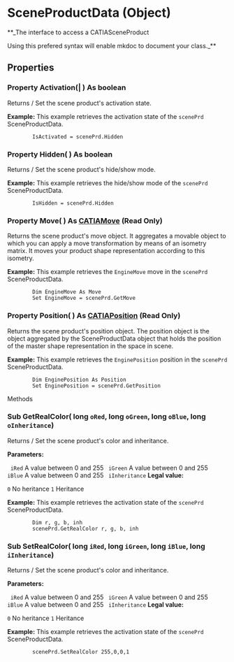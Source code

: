 # SceneProductData (Object)

**_The interface to access a CATIASceneProduct

Using this prefered syntax will enable mkdoc to document your class._**

## Properties

### Property **Activation**(| ) As boolean

   Returns / Set the scene product's activation state.

**Example:**      This example retrieves the activation state of the `scenePrd` SceneProductData.

```VBScript
        IsActivated = scenePrd.Hidden

```

### Property **Hidden**( ) As boolean

   Returns / Set the scene product's hide/show mode.

**Example:**      This example retrieves the hide/show mode of the `scenePrd` SceneProductData.

```VBScript
        IsHidden = scenePrd.Hidden

```

### Property **Move**( ) As [CATIAMove](../InfInterfaces/interface_Move_3742.md) (Read Only)

   Returns the scene product's move object. It aggregates a movable object to which you can apply a move transformation by means of an isometry matrix. It moves your product shape representation according to this isometry.

**Example:**      This example retrieves the `EngineMove` move in the `scenePrd` SceneProductData.

```VBScript
        Dim EngineMove As Move
        Set EngineMove = scenePrd.GetMove

```

### Property **Position**( ) As [CATIAPosition](../InfInterfaces/interface_Position_14692.md) (Read Only)

   Returns the scene product's position object. The position object is the object aggregated by the SceneProductData object that holds the position of the master shape representation in the space in scene.

**Example:**      This example retrieves the `EnginePosition` position in the `scenePrd` SceneProductData.

```VBScript
        Dim EnginePosition As Position
        Set EnginePosition = scenePrd.GetPosition

```

Methods

### Sub **GetRealColor**( long  `oRed`,  long  `oGreen`,  long  `oBlue`,  long  `oInheritance`)

   Returns / Set the scene product's color and inheritance.

**Parameters:**

` iRed`      A value between 0 and 255
` iGreen`      A value between 0 and 255
` iBlue`      A value between 0 and 255
` iInheritance`      **Legal value:**

`0`     No heritance `1`     Heritance

**Example:**      This example retrieves the activation state of the `scenePrd` SceneProductData.

```VBScript
    	Dim r, g, b, inh
        scenePrd.GetRealColor r, g, b, inh

```

### Sub **SetRealColor**( long  `iRed`,  long  `iGreen`,  long  `iBlue`,  long  `iInheritance`)

   Returns / Set the scene product's color and inheritance.

**Parameters:**

` iRed`      A value between 0 and 255
` iGreen`      A value between 0 and 255
` iBlue`      A value between 0 and 255
` iInheritance`      **Legal value:**

`0`     No heritance `1`     Heritance

**Example:**      This example retrieves the activation state of the `scenePrd` SceneProductData.

```VBScript
        scenePrd.SetRealColor 255,0,0,1

```